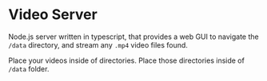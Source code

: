 # Video Server

Node.js server written in typescript, that provides a web GUI to navigate the `/data` directory, and stream any `.mp4` video files found.

Place your videos inside of directories. Place those directories inside of `/data` folder.